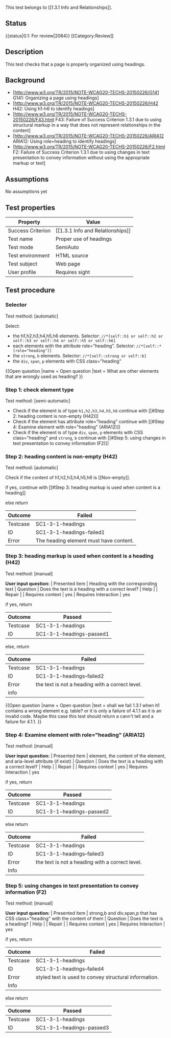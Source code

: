 This test belongs to [[1.3.1 Info and Relationships]].


## Status
{{status|0.1: For review|2084}}
[[Category:Review]]


## Description
This test checks that a page is properly organized using headings.


## Background
- [http://www.w3.org/TR/2015/NOTE-WCAG20-TECHS-20150226/G141 G141: Organizing a page using headings]
- [http://www.w3.org/TR/2015/NOTE-WCAG20-TECHS-20150226/H42 H42: Using h1-h6 to identify headings]
- [http://www.w3.org/TR/2015/NOTE-WCAG20-TECHS-20150226/F43.html F43: Failure of Success Criterion 1.3.1 due to using structural markup in a way that does not represent relationships in the content]
- [http://www.w3.org/TR/2015/NOTE-WCAG20-TECHS-20150226/ARIA12 ARIA12: Using role=heading to identify headings]
- [http://www.w3.org/TR/2015/NOTE-WCAG20-TECHS-20150226/F2.html F2: Failure of Success Criterion 1.3.1 due to using changes in text presentation to convey information without using the appropriate markup or text]


## Assumptions
No assumptions yet


## Test properties
| Property          | Value
|-------------------|----
| Success Criterion | [[1.3.1 Info and Relationships]]
| Test name         | Proper use of headings
| Test mode         | SemiAuto
| Test environment  | HTML source
| Test subject      | Web page
| User profile      | Requires sight


## Test procedure

### Selector
Test method: [automatic]

Select:

- the h1,h2,h3,h4,h5,h6 elements. Selector: `//*[self::h1 or self::h2 or self::h3 or self::h4 or self::h5 or self::h6]`
- each elements with the attribute role="heading". Selector: `//*[self::*[role="heading"]]`
- the `strong`, `b` elements. Selector: `//*[self::strong or self::b]`
- the `div`, `span`, `p` elements with CSS class="heading"

{{Open question
|name = Open question
|text = What are other elements that are wrongly used as heading?
}}
### Step 1: check element type
Test method: [semi-automatic]

- Check if the element is of type `h1,h2,h3,h4,h5,h6` continue with [[#Step 2: heading content is non-empty (H42)]]
- Check if the element has attribute role="heading" continue with [[#Step 4: Examine element with role="heading" (ARIA12)]]
- Check if the element is of type `div`, `span`, `p` elements with CSS class="heading" and  `strong`, `b` continue with [[#Step 5: using changes in text presentation to convey information (F2)]]


### Step 2: heading content is non-empty (H42)
Test method: [automatic]

Check if the content of h1,h2,h3,h4,h5,h6 is [[Non-empty]].

if yes, continue with [[#Step 3: heading markup is used when content is a heading]]

else return

| Outcome  | Failed
|----------|-----
| Testcase | SC1-3-1-headings
| ID       | SC1-3-1-headings-failed1
| Error    | The heading element must have content.

### Step 3: heading markup is used when content is a heading (H42)
Test method: [manual]

**User input question:**
| Presented item       | Heading with the corresponding text
| Question             | Does the text is a heading with a correct level?
| Help                 |
| Repair               |
| Requires context     | yes
| Requires Interaction | yes

if yes, return

| Outcome  | Passed
|----------|-----
| Testcase | SC1-3-1-headings
| ID       | SC1-3-1-headings-passed1

else, return

| Outcome  | Failed
|----------|-----
| Testcase | SC1-3-1-headings
| ID       | SC1-3-1-headings–failed2
| Error    | the text is not a heading with a correct level.
| info     |

{{Open question
|name = Open question
|text = shall we fail 1.3.1 when h1 contains a wrong element e.g. table? or it is only a failure of 4.1.1 as it is an invalid code. Maybe this case this test should return a cann't tell and a failure for 4.1.1.
}}
### Step 4: Examine element with role="heading" (ARIA12)
Test method: [manual]

**User input question:**
| Presented item       | element, the content of the element, and aria-level attribute (if exist)
| Question             | Does the text is a heading with a correct level?
| Help                 |
| Repair               |
| Requires context     | yes
| Requires Interaction | yes

if yes, return

| Outcome  | Passed
|----------|-----
| Testcase | SC1-3-1-headings
| ID       | SC1-3-1-headings-passed2

else return

| Outcome  | Failed
|----------|-----
| Testcase | SC1-3-1-headings
| ID       | SC1-3-1-headings–failed3
| Error    | the text is not a heading with a correct level.
| Info     |

### Step 5: using changes in text presentation to convey information (F2)
Test method: [manual]

**User input question:**
| Presented item       | strong,b and div,span,p that has CSS class="heading" with the content of them
| Question             | Does the text is a heading?
| Help                 |
| Repair               |
| Requires context     | yes
| Requires Interaction | yes

if yes, return

| Outcome  | Failed
|----------|-----
| Testcase | SC1-3-1-headings
| ID       | SC1-3-1-headings–failed4
| Error    | styled text is used to convey structural information.
| Info     |

else return

| Outcome  | Passed
|----------|-----
| Testcase | SC1-3-1-headings
| ID       | SC1-3-1-headings-passed3
